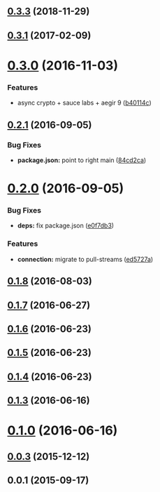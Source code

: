<a name="0.3.3"></a>
## [0.3.3](https://github.com/libp2p/interface-connection/compare/v0.3.1...v0.3.3) (2018-11-29)



<a name="0.3.1"></a>
## [0.3.1](https://github.com/libp2p/interface-connection/compare/v0.3.0...v0.3.1) (2017-02-09)



<a name="0.3.0"></a>
# [0.3.0](https://github.com/libp2p/interface-connection/compare/v0.2.1...v0.3.0) (2016-11-03)


### Features

* async crypto + sauce labs + aegir 9 ([b40114c](https://github.com/libp2p/interface-connection/commit/b40114c))



<a name="0.2.1"></a>
## [0.2.1](https://github.com/libp2p/interface-connection/compare/v0.2.0...v0.2.1) (2016-09-05)


### Bug Fixes

* **package.json:** point to right main ([84cd2ca](https://github.com/libp2p/interface-connection/commit/84cd2ca))



<a name="0.2.0"></a>
# [0.2.0](https://github.com/libp2p/interface-connection/compare/v0.1.8...v0.2.0) (2016-09-05)


### Bug Fixes

* **deps:** fix package.json ([e0f7db3](https://github.com/libp2p/interface-connection/commit/e0f7db3))


### Features

* **connection:** migrate to pull-streams ([ed5727a](https://github.com/libp2p/interface-connection/commit/ed5727a))



<a name="0.1.8"></a>
## [0.1.8](https://github.com/libp2p/interface-connection/compare/v0.1.7...v0.1.8) (2016-08-03)



<a name="0.1.7"></a>
## [0.1.7](https://github.com/libp2p/interface-connection/compare/v0.1.6...v0.1.7) (2016-06-27)



<a name="0.1.6"></a>
## [0.1.6](https://github.com/libp2p/interface-connection/compare/v0.1.5...v0.1.6) (2016-06-23)



<a name="0.1.5"></a>
## [0.1.5](https://github.com/libp2p/interface-connection/compare/v0.1.4...v0.1.5) (2016-06-23)



<a name="0.1.4"></a>
## [0.1.4](https://github.com/libp2p/interface-connection/compare/v0.1.3...v0.1.4) (2016-06-23)



<a name="0.1.3"></a>
## [0.1.3](https://github.com/libp2p/interface-connection/compare/v0.1.0...v0.1.3) (2016-06-16)



<a name="0.1.0"></a>
# [0.1.0](https://github.com/libp2p/interface-connection/compare/v0.0.3...v0.1.0) (2016-06-16)



<a name="0.0.3"></a>
## [0.0.3](https://github.com/libp2p/interface-connection/compare/v0.0.1...v0.0.3) (2015-12-12)



<a name="0.0.1"></a>
## 0.0.1 (2015-09-17)



